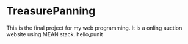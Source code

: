 # TreasurePanning
This is the final project for my web programming.
It is a onling auction website using MEAN stack.
hello,punit
